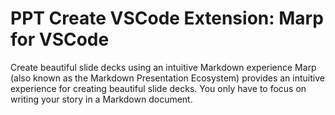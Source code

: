 # PPT Create VSCode Extension: Marp for VSCode

Create beautiful slide decks using an intuitive Markdown experience
Marp (also known as the Markdown Presentation Ecosystem) provides an intuitive experience for creating beautiful slide decks. You only have to focus on writing your story in a Markdown document.
